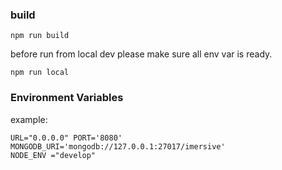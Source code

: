 ### build ###


`npm run build`

before run from local dev please make sure all env var is ready.

`npm run local`

### Environment Variables ###

example:

```
URL="0.0.0.0" PORT='8080' MONGODB_URI='mongodb://127.0.0.1:27017/imersive'
NODE_ENV ="develop" 
```
